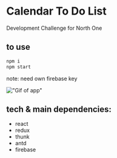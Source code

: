 # Calendar To Do List

Development Challenge for North One

## to use
```bash
npm i
npm start
```

note: need own firebase key

!["Gif of app"](https://github.com/hungrypc/todolist/blob/master/images/todo-demo.gif)

## tech & main dependencies:
- react
- redux
- thunk
- antd
- firebase
